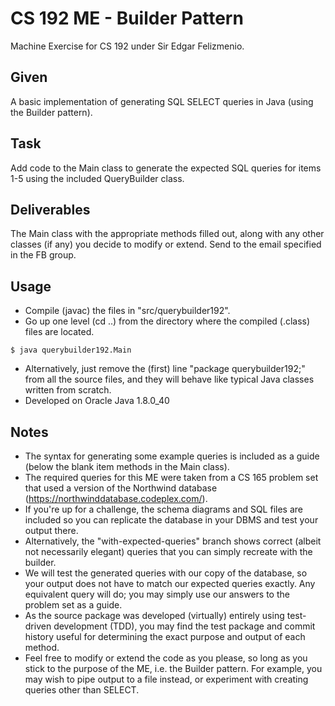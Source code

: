 # CS 192 ME - Builder Pattern
Machine Exercise for CS 192 under Sir Edgar Felizmenio.

## Given
A basic implementation of generating SQL SELECT queries in Java (using the Builder pattern).

## Task
Add code to the Main class to generate the expected SQL queries for items 1-5 using the included QueryBuilder class.

## Deliverables
The Main class with the appropriate methods filled out, along with any other classes (if any) you decide to modify or extend. Send to the email specified in the FB group.

## Usage
* Compile (javac) the files in "src/querybuilder192".
* Go up one level (cd ..) from the directory where the compiled (.class) files are located.
```
$ java querybuilder192.Main
```

* Alternatively, just remove the (first) line "package querybuilder192;" from all the source files, and they will behave like typical Java classes written from scratch.
* Developed on Oracle Java 1.8.0_40

## Notes
* The syntax for generating some example queries is included as a guide (below the blank item methods in the Main class).
* The required queries for this ME were taken from a CS 165 problem set that used a version of the Northwind database (https://northwinddatabase.codeplex.com/).
* If you're up for a challenge, the schema diagrams and SQL files are included so you can replicate the database in your DBMS and test your output there.
* Alternatively, the "with-expected-queries" branch shows correct (albeit not necessarily elegant) queries that you can simply recreate with the builder.
* We will test the generated queries with our copy of the database, so your output does not have to match our expected queries exactly. Any equivalent query will do; you may simply use our answers to the problem set as a guide.
* As the source package was developed (virtually) entirely using test-driven development (TDD), you may find the test package and commit history useful for determining the exact purpose and output of each method.
* Feel free to modify or extend the code as you please, so long as you stick to the purpose of the ME, i.e. the Builder pattern. For example, you may wish to pipe output to a file instead, or experiment with creating queries other than SELECT.
